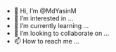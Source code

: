- 👋 Hi, I’m @MdYasinM
- 👀 I’m interested in ...
- 🌱 I’m currently learning ...
- 💞️ I’m looking to collaborate on ...
- 📫 How to reach me ...

<!---
MdYasinM/MdYasinM is a ✨ special ✨ repository because its `README.md` (this file) appears on your GitHub profile.
You can click the Preview link to take a look at your changes.
--->
